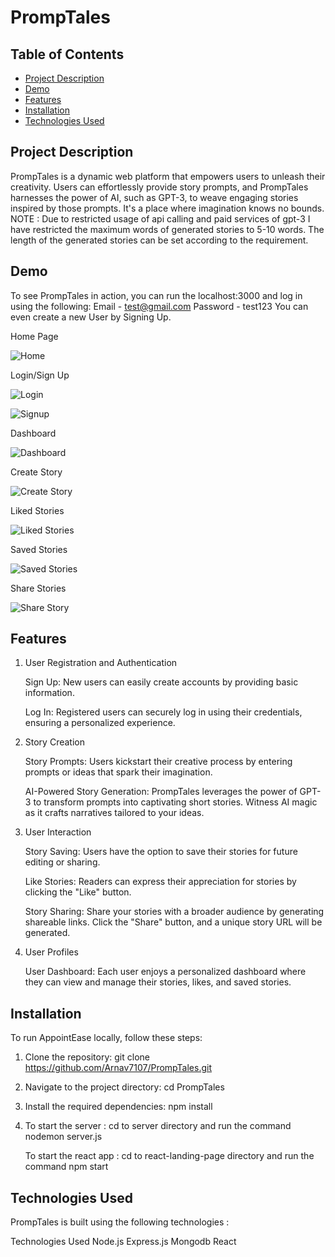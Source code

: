 # PrompTales

## Table of Contents

- [Project Description](#project-description)
- [Demo](#demo)
- [Features](#features)
- [Installation](#installation)
- [Technologies Used](#technologies-used)


## Project Description

PrompTales is a dynamic web platform that empowers users to unleash their creativity. Users can effortlessly provide story prompts, and PrompTales harnesses the power of AI, such as GPT-3, to weave engaging stories inspired by those prompts. It's a place where imagination knows no bounds.
NOTE : Due to restricted usage of api calling and paid services of gpt-3 I have restricted the maximum words of generated stories to 5-10 words. The length of the generated stories can be set according to the requirement.

## Demo

To see PrompTales in action, you can run the localhost:3000 and log in using the following:
   Email - test@gmail.com
   Password - test123
You can even create a new User by Signing Up.


Home Page

![Home](https://github.com/Arnav7107/PrompTales/assets/109273538/27ffb729-3820-4c12-9401-b16d6fd1d5f7)


Login/Sign Up

![Login](https://github.com/Arnav7107/PrompTales/assets/109273538/3651bdbb-357d-40e8-910e-fe5a1315c691)

![Signup](https://github.com/Arnav7107/PrompTales/assets/109273538/03b3e657-f59d-4e28-8c84-120a687272c1)


Dashboard

![Dashboard](https://github.com/Arnav7107/PrompTales/assets/109273538/6ea570b6-438e-444f-9343-35c4bd3e9f8b)


Create Story

![Create Story](https://github.com/Arnav7107/PrompTales/assets/109273538/7d7e7d6b-4684-4aaa-a08b-6e8815ab1987)


Liked Stories

![Liked Stories](https://github.com/Arnav7107/PrompTales/assets/109273538/64f63008-fe85-4cde-9035-6e838db787d2)


Saved Stories

![Saved Stories](https://github.com/Arnav7107/PrompTales/assets/109273538/d822bd2c-13ae-4afd-904e-006262f1a357)


Share Stories

![Share Story](https://github.com/Arnav7107/PrompTales/assets/109273538/4ab19a8a-4ba1-4f0b-b77b-311a7f56722b)



## Features

1. User Registration and Authentication

    Sign Up: New users can easily create accounts by providing basic information.

    Log In: Registered users can securely log in using their credentials, ensuring a personalized experience.

2. Story Creation

    Story Prompts: Users kickstart their creative process by entering prompts or ideas that spark their imagination.

    AI-Powered Story Generation: PrompTales leverages the power of GPT-3 to transform prompts into captivating short stories. Witness AI magic as it crafts narratives tailored to your ideas.


3. User Interaction

    Story Saving: Users have the option to save their stories for future editing or sharing.
   
    Like Stories: Readers can express their appreciation for stories by clicking the "Like" button.

    Story Sharing: Share your stories with a broader audience by generating shareable links. Click the "Share" button, and a unique story URL will be generated.

    
4. User Profiles

    User Dashboard: Each user enjoys a personalized dashboard where they can view and manage their stories, likes, and saved stories.


## Installation

To run AppointEase locally, follow these steps:

1. Clone the repository:
    git clone https://github.com/Arnav7107/PrompTales.git

2. Navigate to the project directory:
   cd PrompTales
   
3. Install the required dependencies:
   npm install

4. To start the server :
   cd to server directory and run the command nodemon server.js

   To start the react app :
   cd to react-landing-page directory and run the command npm start

## Technologies Used

PrompTales is built using the following technologies :

Technologies Used
    Node.js
    Express.js
    Mongodb
    React
    

   


